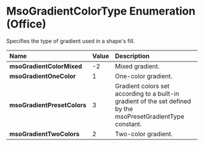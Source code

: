 
# MsoGradientColorType Enumeration (Office)

Specifies the type of gradient used in a shape's fill.



|**Name**|**Value**|**Description**|
|:-----|:-----|:-----|
| **msoGradientColorMixed**|-2|Mixed gradient.|
| **msoGradientOneColor**|1|One-color gradient.|
| **msoGradientPresetColors**|3|Gradient colors set according to a built-in gradient of the set defined by the msoPresetGradientType constant.|
| **msoGradientTwoColors**|2|Two-color gradient.|
